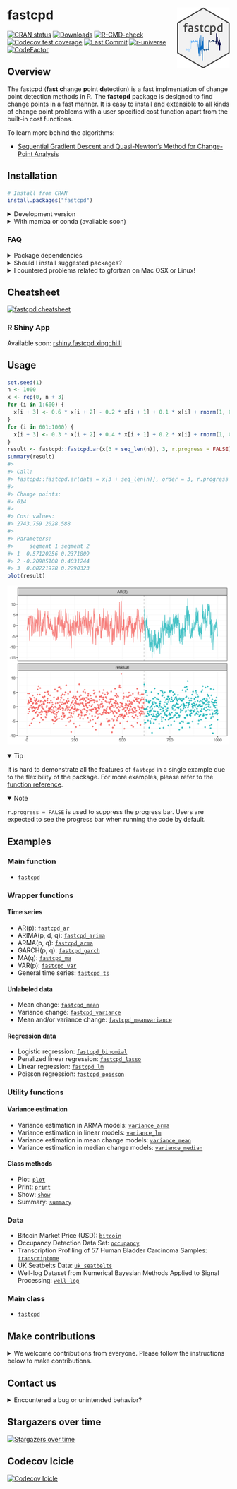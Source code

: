 
<!-- README.md is generated from README.Rmd. Please edit that file -->

# fastcpd <a href="https://fastcpd.xingchi.li"><img src="man/figures/logo.svg" align="right" height="138" /></a>

[![CRAN
status](https://www.r-pkg.org/badges/version-last-release/fastcpd)](https://cran.r-project.org/package=fastcpd)
[![Downloads](https://cranlogs.r-pkg.org/badges/grand-total/fastcpd)](https://cran.r-project.org/package=fastcpd)
[![R-CMD-check](https://github.com/doccstat/fastcpd/workflows/R-CMD-check/badge.svg)](https://github.com/doccstat/fastcpd/actions)
[![Codecov test
coverage](https://codecov.io/gh/doccstat/fastcpd/branch/main/graph/badge.svg)](https://app.codecov.io/gh/doccstat/fastcpd?branch=main)
[![Last
Commit](https://img.shields.io/github/last-commit/doccstat/fastcpd)](https://github.com/doccstat/fastcpd)
[![r-universe](https://doccstat.r-universe.dev/badges/fastcpd)](https://doccstat.r-universe.dev)
[![CodeFactor](https://www.codefactor.io/repository/github/doccstat/fastcpd/badge)](https://www.codefactor.io/repository/github/doccstat/fastcpd)

## Overview

The fastcpd (**fast** **c**hange **p**oint **d**etection) is a fast
implmentation of change point detection methods in R. The **fastcpd**
package is designed to find change points in a fast manner. It is easy
to install and extensible to all kinds of change point problems with a
user specified cost function apart from the built-in cost functions.

To learn more behind the algorithms:

- [Sequential Gradient Descent and Quasi-Newton’s Method for
  Change-Point
  Analysis](https://proceedings.mlr.press/v206/zhang23b.html)

## Installation

``` r
# Install from CRAN
install.packages("fastcpd")
```

<details close>
<summary>
Development version
</summary>

``` r
# Development version from r-universe with CRAN version as a fallback
install.packages(
  "fastcpd",
  repos = c("https://doccstat.r-universe.dev", "https://cloud.r-project.org")
)

## install.packages("pak")
pak::pak("doccstat/fastcpd")

## install.packages("devtools")
devtools::install_github("doccstat/fastcpd")
```

</details>
<details close>
<summary>
With mamba or conda (available soon)
</summary>

``` bash
# conda-forge is a fork from CRAN and may not be up-to-date

# Use mamba
mamba install r-fastcpd
# Use conda
conda install -c conda-forge r-fastcpd
```

</details>

### FAQ

<details close>
<summary>
Package dependencies
</summary>

`fastcpd` depends on the following packages:

- [Rcpp](https://github.com/RcppCore/Rcpp), for C++ source code
  compilation.
- [RcppArmadillo](https://github.com/RcppCore/RcppArmadillo), for fast
  linear algebra.
- [fastglm](https://github.com/jaredhuling/fastglm), for fast
  generalized linear models.
- [glmnet](https://glmnet.stanford.edu/), for penalized regression.
- [ggplot2](https://github.com/tidyverse/ggplot2), for data
  visualization.

If you’re compiling from source, you can run the following command to
see the complete set of system packages needed on your machine.

``` r
pak::pkg_sysreqs("doccstat/fastcpd")
#> ── Install scripts ───────────────────────────────────────────── Ubuntu 20.04
#> apt-get -y update
#> apt-get -y install libcurl4-openssl-dev libssl-dev zlib1g-dev make
#>
#> ── Packages and their system dependencies ───────────────────────────────────
#> curl       – libcurl4-openssl-dev, libssl-dev
#> data.table – zlib1g-dev
#> fs         – make
#> openssl    – libssl-dev
```

</details>
<details close>
<summary>
Should I install suggested packages?
</summary>

The suggested packages are not required for the main functionality of
the package. They are only required for the vignettes. If you want to
learn more about the package comparison and other vignettes, you could
either check out vignettes on
[CRAN](https://CRAN.R-project.org/package=fastcpd) or [pkgdown generated
documentation](https://fastcpd.xingchi.li/articles/).

</details>
<details close>
<summary>
I countered problems related to gfortran on Mac OSX or Linux!
</summary>

The package should be able to install on Mac and any Linux distribution
without any problems if all the dependencies are installed. However, if
you encountered problems related to gfortran, it might be because
`RcppArmadillo` is not installed previously. Try [Mac OSX stackoverflow
solution](https://stackoverflow.com/a/72997915) or [Linux stackover
solution](https://stackoverflow.com/a/15540919) if you have trouble
installing `RcppArmadillo`.

</details>

## Cheatsheet

[![fastcpd
cheatsheet](man/figures/cheatsheets.png)](https://github.com/doccstat/fastcpd/blob/main/man/figures/cheatsheets.pdf)

### R Shiny App

Available soon:
[rshiny.fastcpd.xingchi.li](https://rshiny.fastcpd.xingchi.li)

## Usage

``` r
set.seed(1)
n <- 1000
x <- rep(0, n + 3)
for (i in 1:600) {
  x[i + 3] <- 0.6 * x[i + 2] - 0.2 * x[i + 1] + 0.1 * x[i] + rnorm(1, 0, 3)
}
for (i in 601:1000) {
  x[i + 3] <- 0.3 * x[i + 2] + 0.4 * x[i + 1] + 0.2 * x[i] + rnorm(1, 0, 3)
}
result <- fastcpd::fastcpd.ar(x[3 + seq_len(n)], 3, r.progress = FALSE)
summary(result)
#> 
#> Call:
#> fastcpd::fastcpd.ar(data = x[3 + seq_len(n)], order = 3, r.progress = FALSE)
#> 
#> Change points:
#> 614 
#> 
#> Cost values:
#> 2743.759 2028.588 
#> 
#> Parameters:
#>     segment 1 segment 2
#> 1  0.57120256 0.2371809
#> 2 -0.20985108 0.4031244
#> 3  0.08221978 0.2290323
plot(result)
```

![](man/figures/README-ar3-1.png)<!-- -->

<details open>
<summary>
Tip
</summary>

It is hard to demonstrate all the features of `fastcpd` in a single
example due to the flexibility of the package. For more examples, please
refer to the [function
reference](https://fastcpd.xingchi.li/reference/index.html).

</details>
<details open>
<summary>
Note
</summary>

`r.progress = FALSE` is used to suppress the progress bar. Users are
expected to see the progress bar when running the code by default.

</details>

## Examples

### Main function

- [`fastcpd`](https://fastcpd.xingchi.li/reference/fastcpd.html)

### Wrapper functions

#### Time series

- AR(p):
  [`fastcpd_ar`](https://fastcpd.xingchi.li/reference/fastcpd_ar.html)
- ARIMA(p, d, q):
  [`fastcpd_arima`](https://fastcpd.xingchi.li/reference/fastcpd_arima.html)
- ARMA(p, q):
  [`fastcpd_arma`](https://fastcpd.xingchi.li/reference/fastcpd_arma.html)
- GARCH(p, q):
  [`fastcpd_garch`](https://fastcpd.xingchi.li/reference/fastcpd_garch.html)
- MA(q):
  [`fastcpd_ma`](https://fastcpd.xingchi.li/reference/fastcpd_ma.html)
- VAR(p):
  [`fastcpd_var`](https://fastcpd.xingchi.li/reference/fastcpd_var.html)
- General time series:
  [`fastcpd_ts`](https://fastcpd.xingchi.li/reference/fastcpd_ts.html)

#### Unlabeled data

- Mean change:
  [`fastcpd_mean`](https://fastcpd.xingchi.li/reference/fastcpd_mean.html)
- Variance change:
  [`fastcpd_variance`](https://fastcpd.xingchi.li/reference/fastcpd_variance.html)
- Mean and/or variance change:
  [`fastcpd_meanvariance`](https://fastcpd.xingchi.li/reference/fastcpd_meanvariance.html)

#### Regression data

- Logistic regression:
  [`fastcpd_binomial`](https://fastcpd.xingchi.li/reference/fastcpd_binomial.html)
- Penalized linear regression:
  [`fastcpd_lasso`](https://fastcpd.xingchi.li/reference/fastcpd_lasso.html)
- Linear regression:
  [`fastcpd_lm`](https://fastcpd.xingchi.li/reference/fastcpd_lm.html)
- Poisson regression:
  [`fastcpd_poisson`](https://fastcpd.xingchi.li/reference/fastcpd_poisson.html)

### Utility functions

#### Variance estimation

- Variance estimation in ARMA models:
  [`variance_arma`](https://fastcpd.xingchi.li/reference/variance_arma.html)
- Variance estimation in linear models:
  [`variance_lm`](https://fastcpd.xingchi.li/reference/variance_lm.html)
- Variance estimation in mean change models:
  [`variance_mean`](https://fastcpd.xingchi.li/reference/variance_mean.html)
- Variance estimation in median change models:
  [`variance_median`](https://fastcpd.xingchi.li/reference/variance_median.html)

#### Class methods

- Plot: [`plot`](https://fastcpd.xingchi.li/reference/plot.html)
- Print: [`print`](https://fastcpd.xingchi.li/reference/print.html)
- Show: [`show`](https://fastcpd.xingchi.li/reference/show.html)
- Summary:
  [`summary`](https://fastcpd.xingchi.li/reference/summary.html)

### Data

- Bitcoin Market Price (USD):
  [`bitcoin`](https://fastcpd.xingchi.li/reference/bitcoin.html)
- Occupancy Detection Data Set:
  [`occupancy`](https://fastcpd.xingchi.li/reference/occupancy.html)
- Transcription Profiling of 57 Human Bladder Carcinoma Samples:
  [`transcriptome`](https://fastcpd.xingchi.li/reference/transcriptome.html)
- UK Seatbelts Data:
  [`uk_seatbelts`](https://fastcpd.xingchi.li/reference/uk_seatbelts.html)
- Well-log Dataset from Numerical Bayesian Methods Applied to Signal
  Processing:
  [`well_log`](https://fastcpd.xingchi.li/reference/well_log.html)

### Main class

- [`fastcpd`](https://fastcpd.xingchi.li/reference/fastcpd-class.html)

## Make contributions

<details close>
<summary>
We welcome contributions from everyone. Please follow the instructions
below to make contributions.
</summary>

1.  Fork the repo.

2.  Create a new branch from `main` branch.

3.  Make changes and commit them.

    1.  Please follow the [Google’s R style
        guide](https://google.github.io/styleguide/Rguide.html) for
        naming variables and functions.
    2.  If you are adding a new family of models with new cost functions
        with corresponding gradient and Hessian, please add them to
        `src/fastcpd_class_cost.cc` with proper example and tests in
        `vignettes/gallery.Rmd` and `tests/testthat/test-gallery.R`.
    3.  Add the family name to `src/fastcpd_constants.h`.
    4.  \[Recommended\] Add a new wrapper function in
        `R/fastcpd_wrappers.R` for the new family of models and move the
        examples to the new wrapper function as roxygen examples.
    5.  Add the new wrapper function to the corresponding section in
        `_pkgdown.yml`.

4.  Push the changes to your fork.

5.  Create a pull request.

6.  Make sure the pull request does not create new warnings or errors in
    `devtools::check()`.

</details>

## Contact us

<details close>
<summary>
Encountered a bug or unintended behavior?
</summary>

1.  File a ticket at [GitHub
    Issues](https://github.com/doccstat/fastcpd/issues).
2.  Contact the authors specified in
    [DESCRIPTION](https://github.com/doccstat/fastcpd/blob/main/DESCRIPTION#L5-L10).

</details>

## Stargazers over time

[![Stargazers over
time](https://starchart.cc/doccstat/fastcpd.svg)](https://starchart.cc/doccstat/fastcpd)

## Codecov Icicle

[![Codecov
Icicle](https://codecov.io/gh/doccstat/fastcpd/graphs/icicle.svg)](https://app.codecov.io/gh/doccstat/fastcpd?branch=main)
